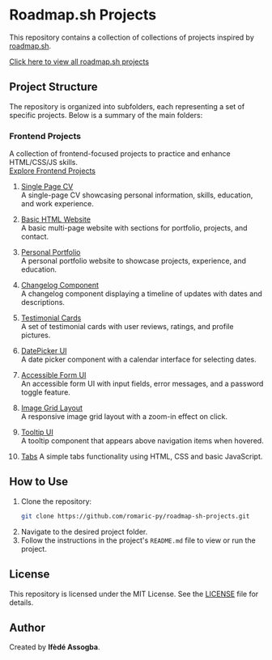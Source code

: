 # Roadmap.sh Projects

This repository contains a collection of collections of projects inspired by [roadmap.sh](https://roadmap.sh/).

[Click here to view all roadmap.sh projects](https://roadmap.sh/projects)

## Project Structure

The repository is organized into subfolders, each representing a set of specific projects. Below is a summary of the main folders:

### Frontend Projects
A collection of frontend-focused projects to practice and enhance HTML/CSS/JS skills.  
[Explore Frontend Projects](./frontend-projects/README.md)

1. [Single Page CV](https://roadmap.sh/projects/single-page-cv)  
   A single-page CV showcasing personal information, skills, education, and work experience.

2. [Basic HTML Website](https://roadmap.sh/projects/basic-html-website)  
   A basic multi-page website with sections for portfolio, projects, and contact.

3. [Personal Portfolio](https://roadmap.sh/projects/portfolio-website)  
   A personal portfolio website to showcase projects, experience, and education.

4. [Changelog Component](https://roadmap.sh/projects/changelog-component)  
   A changelog component displaying a timeline of updates with dates and descriptions.

5. [Testimonial Cards](https://roadmap.sh/projects/testimonial-cards)  
   A set of testimonial cards with user reviews, ratings, and profile pictures.

6. [DatePicker UI](https://roadmap.sh/projects/datepicker-ui)  
   A date picker component with a calendar interface for selecting dates.

7. [Accessible Form UI](https://roadmap.sh/projects/accessible-form-ui)  
   An accessible form UI with input fields, error messages, and a password toggle feature.

8. [Image Grid Layout](https://roadmap.sh/projects/image-grid)  
   A responsive image grid layout with a zoom-in effect on click.

9. [Tooltip UI](https://roadmap.sh/projects/tooltip-ui)  
   A tooltip component that appears above navigation items when hovered.

10. [Tabs]([./10-tabs/README.md](https://roadmap.sh/projects/simple-tabs))
   A simple tabs functionality using HTML, CSS and basic JavaScript.


## How to Use

1. Clone the repository:
   ```bash
   git clone https://github.com/romaric-py/roadmap-sh-projects.git
   ```
2. Navigate to the desired project folder.
3. Follow the instructions in the project's `README.md` file to view or run the project.

## License

This repository is licensed under the MIT License. See the [LICENSE](./LICENSE) file for details.

## Author

Created by **Ifèdé Assogba**.